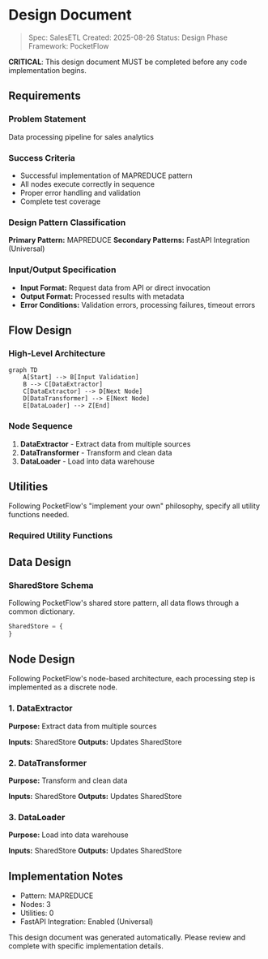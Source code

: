 # Design Document

> Spec: SalesETL
> Created: 2025-08-26
> Status: Design Phase
> Framework: PocketFlow

**CRITICAL**: This design document MUST be completed before any code implementation begins.

## Requirements

### Problem Statement
Data processing pipeline for sales analytics

### Success Criteria
- Successful implementation of MAPREDUCE pattern
- All nodes execute correctly in sequence
- Proper error handling and validation
- Complete test coverage

### Design Pattern Classification
**Primary Pattern:** MAPREDUCE
**Secondary Patterns:** FastAPI Integration (Universal)

### Input/Output Specification
- **Input Format:** Request data from API or direct invocation
- **Output Format:** Processed results with metadata
- **Error Conditions:** Validation errors, processing failures, timeout errors

## Flow Design

### High-Level Architecture
```mermaid
graph TD
    A[Start] --> B[Input Validation]
    B --> C[DataExtractor]
    C[DataExtractor] --> D[Next Node]
    D[DataTransformer] --> E[Next Node]
    E[DataLoader] --> Z[End]
```

### Node Sequence
1. **DataExtractor** - Extract data from multiple sources
2. **DataTransformer** - Transform and clean data
3. **DataLoader** - Load into data warehouse

## Utilities

Following PocketFlow's "implement your own" philosophy, specify all utility functions needed.

### Required Utility Functions


## Data Design

### SharedStore Schema
Following PocketFlow's shared store pattern, all data flows through a common dictionary.

```python
SharedStore = {
}
```

## Node Design

Following PocketFlow's node-based architecture, each processing step is implemented as a discrete node.

### 1. DataExtractor
**Purpose:** Extract data from multiple sources

**Inputs:** SharedStore
**Outputs:** Updates SharedStore

### 2. DataTransformer
**Purpose:** Transform and clean data

**Inputs:** SharedStore
**Outputs:** Updates SharedStore

### 3. DataLoader
**Purpose:** Load into data warehouse

**Inputs:** SharedStore
**Outputs:** Updates SharedStore


## Implementation Notes

- Pattern: MAPREDUCE
- Nodes: 3
- Utilities: 0
- FastAPI Integration: Enabled (Universal)

This design document was generated automatically. Please review and complete with specific implementation details.